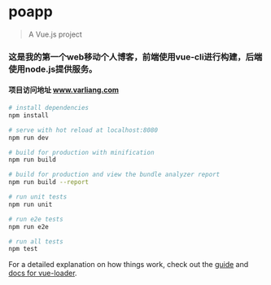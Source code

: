 # poapp

> A Vue.js project

### 这是我的第一个web移动个人博客，前端使用vue-cli进行构建，后端使用node.js提供服务。
#### 项目访问地址 www.varliang.com

``` bash
# install dependencies
npm install

# serve with hot reload at localhost:8080
npm run dev

# build for production with minification
npm run build

# build for production and view the bundle analyzer report
npm run build --report

# run unit tests
npm run unit

# run e2e tests
npm run e2e

# run all tests
npm test
```

For a detailed explanation on how things work, check out the [guide](http://vuejs-templates.github.io/webpack/) and [docs for vue-loader](http://vuejs.github.io/vue-loader).
